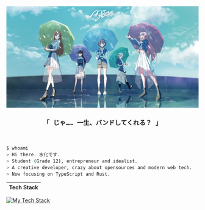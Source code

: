 <div align="center">
  <a href="https://bang-dream.com/mygo" target="__blank">
  <img alt="MyGO" src="https://github.com/suisanka/suisanka/blob/main/banner.jpg">
  </a>
</div>
<h3 align="center">
  「<strong><samp> <strong>じゃ…… 一生、バンドしてくれる？</strong> </samp></strong>」
</h3>
<br />

```bash
$ whoami
> Hi there. 水化です.
> Student (Grade 12), entrepreneur and idealist.
> A creative developer, crazy about opensources and modern web tech.
> Now focusing on TypeScript and Rust.
```

| Tech Stack |
| :------------ |


[![My Tech Stack](https://mobaicons.com/icons/ts,js,go,rust,csharp,html,css,vue,react,electron,tauri,nodejs,bun,vite,oxc,eslint,tailwindcss,unocss,shadcn,docker,cloudflare,vercel,apple)](https://github.com/Artist-MOBAI/MOBAIcons)
